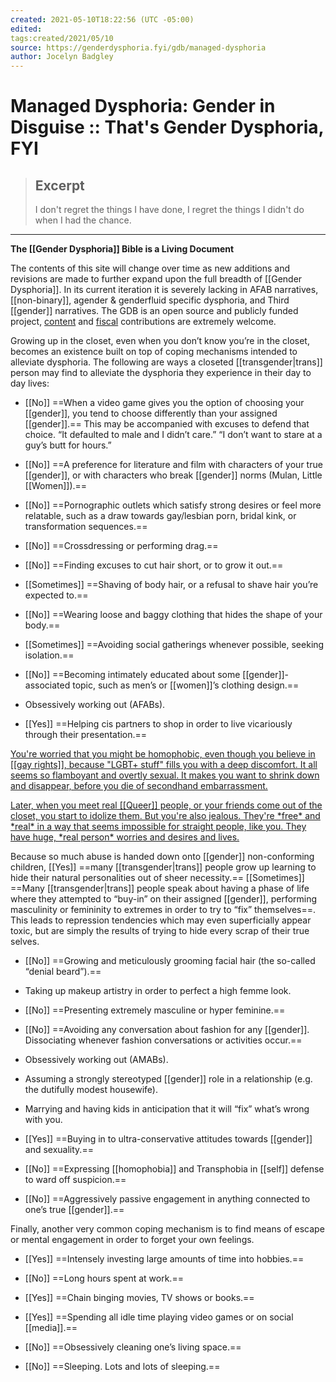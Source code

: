 ```yaml
---
created: 2021-05-10T18:22:56 (UTC -05:00)
edited: 
tags:created/2021/05/10
source: https://genderdysphoria.fyi/gdb/managed-dysphoria
author: Jocelyn Badgley
---
```


# Managed Dysphoria: Gender in Disguise :: That's Gender Dysphoria, FYI

> ## Excerpt
> I don't regret the things I have done, I regret the things I didn't do when I had the chance.

---
**The [[Gender Dysphoria]] Bible is a Living Document**

The contents of this site will change over time as new additions and revisions are made to further expand upon the full breadth of [[Gender Dysphoria]]. In its current iteration it is severely lacking in AFAB narratives, [[non-binary]], agender & genderfluid specific dysphoria, and Third [[gender]] narratives. The GDB is an open source and publicly funded project, [content](https://github.com/GenderDysphoria/GenderDysphoria.fyi) and [fiscal](https://patreon.com/curvyandtrans) contributions are extremely welcome.

Growing up in the closet, even when you don’t know you’re in the closet, becomes an existence built on top of coping mechanisms intended to alleviate dysphoria. The following are ways a closeted [[transgender|trans]] person may find to alleviate the dysphoria they experience in their day to day lives:

-   [[No]] ==When a video game gives you the option of choosing your [[gender]], you tend to choose differently than your assigned [[gender]].== This may be accompanied with excuses to defend that choice. “It defaulted to male and I didn’t care.” “I don’t want to stare at a guy’s butt for hours.”

-   [[No]] ==A preference for literature and film with characters of your true [[gender]], or with characters who break [[gender]] norms (Mulan, Little [[Women]]).==

-   [[No]] ==Pornographic outlets which satisfy strong desires or feel more relatable, such as a draw towards gay/lesbian porn, bridal kink, or transformation sequences.==

-   [[No]] ==Crossdressing or performing drag.==

-   [[No]] ==Finding excuses to cut hair short, or to grow it out.==

-   [[Sometimes]] ==Shaving of body hair, or a refusal to shave hair you’re expected to.==

-   [[No]] ==Wearing loose and baggy clothing that hides the shape of your body.==

-   [[Sometimes]] ==Avoiding social gatherings whenever possible, seeking isolation.==

-   [[No]] ==Becoming intimately educated about some [[gender]]-associated topic, such as men’s or [[women]]’s clothing design.==

-   Obsessively working out (AFABs).

-   [[Yes]] ==Helping cis partners to shop in order to live vicariously through their presentation.==


[You're worried that you might be homophobic, even though you believe in [[gay rights]], because "LGBT+ stuff" fills you with a deep discomfort. It all seems so flamboyant and overtly sexual. It makes you want to shrink down and disappear, before you die of secondhand embarrassment.
](https://twitter.com/NightlingBug/status/1215746083487461379)

[Later, when you meet real [[Queer]] people, or your friends come out of the closet, you start to idolize them. But you're also jealous. They're \*free\* and \*real\* in a way that seems impossible for straight people, like you. They have huge, \*real person\* worries and desires and lives.
](https://twitter.com/NightlingBug/status/1215749725456125952)

Because so much abuse is handed down onto [[gender]] non-conforming children, [[Yes]] ==many [[transgender|trans]] people grow up learning to hide their natural personalities out of sheer necessity.== [[Sometimes]] ==Many [[transgender|trans]] people speak about having a phase of life where they attempted to “buy-in” on their assigned [[gender]], performing masculinity or femininity to extremes in order to try to “fix” themselves==. This leads to repression tendencies which may even superficially appear toxic, but are simply the results of trying to hide every scrap of their true selves.

-   [[No]] ==Growing and meticulously grooming facial hair (the so-called “denial beard”).==

-   Taking up makeup artistry in order to perfect a high femme look.

-   [[No]] ==Presenting extremely masculine or hyper feminine.==

-   [[No]] ==Avoiding any conversation about fashion for any [[gender]]. Dissociating whenever fashion conversations or activities occur.==

-   Obsessively working out (AMABs).

-   Assuming a strongly stereotyped [[gender]] role in a relationship (e.g. the dutifully modest housewife).

-   Marrying and having kids in anticipation that it will “fix” what’s wrong with you.

-   [[Yes]] ==Buying in to ultra-conservative attitudes towards [[gender]] and sexuality.==

-   [[No]] ==Expressing [[homophobia]] and Transphobia in [[self]] defense to ward off suspicion.==

-   [[No]] ==Aggressively passive engagement in anything connected to one’s true [[gender]].==


Finally, another very common coping mechanism is to find means of escape or mental engagement in order to forget your own feelings.

-   [[Yes]] ==Intensely investing large amounts of time into hobbies.==

-   [[No]] ==Long hours spent at work.==

-   [[Yes]] ==Chain binging movies, TV shows or books.==

-   [[Yes]] ==Spending all idle time playing video games or on social [[media]].==

-   [[No]] ==Obsessively cleaning one’s living space.==

-   [[No]] ==Sleeping. Lots and lots of sleeping.==
